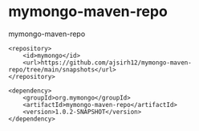 # mymongo-maven-repo
mymongo-maven-repo
```
<repository>
    <id>mymongo</id>
    <url>https://github.com/ajsirh12/mymongo-maven-repo/tree/main/snapshots</url>
</repository>
```

```
<dependency>
    <groupId>org.mymongo</groupId>
    <artifactId>mymongo-maven-repo</artifactId>
    <version>1.0.2-SNAPSHOT</version>
</dependency>
```
